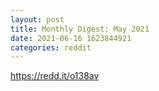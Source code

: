 ```yaml
--- 
layout: post 
title: Monthly Digest: May 2021 
date: 2021-06-16 1623844921 
categories: reddit 
--- 
```

https://redd.it/o138av